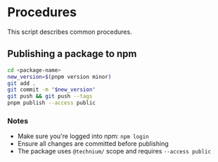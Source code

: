 # Procedures

This script describes common procedures.

## Publishing a package to npm

```bash
cd <package-name>
new_version=$(pnpm version minor)
git add .
git commit -m "$new_version"
git push && git push --tags
pnpm publish --access public
```

### Notes
- Make sure you're logged into npm: `npm login`
- Ensure all changes are committed before publishing
- The package uses `@technium/` scope and requires `--access public`
